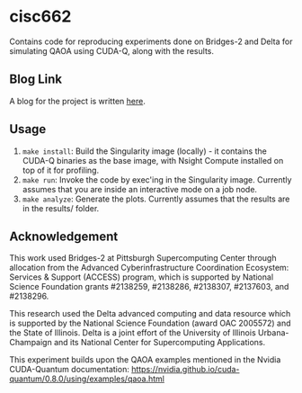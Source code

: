 # cisc662
Contains code for reproducing experiments done on Bridges-2 and Delta for simulating QAOA using CUDA-Q, along with the results.

## Blog Link
A blog for the project is written [here](blog.md).

## Usage
1. `make install`: Build the Singularity image (locally) - it contains the CUDA-Q binaries as the base image, with Nsight Compute installed on top of it for profiling.
2. `make run`: Invoke the code by exec'ing in the Singularity image. Currently assumes that you are inside an interactive mode on a job node.
3. `make analyze`: Generate the plots. Currently assumes that the results are in the results/ folder.

## Acknowledgement
This work used Bridges-2 at Pittsburgh Supercomputing Center through allocation from the Advanced Cyberinfrastructure Coordination Ecosystem: Services & Support (ACCESS) program, which is supported by National Science Foundation grants #2138259, #2138286, #2138307, #2137603, and #2138296.

This research used the Delta advanced computing and data resource which is supported by the National Science Foundation (award OAC 2005572) and the State of Illinois. Delta is a joint effort of the University of Illinois Urbana-Champaign and its National Center for Supercomputing Applications.

This experiment builds upon the QAOA examples mentioned in the Nvidia CUDA-Quantum documentation: https://nvidia.github.io/cuda-quantum/0.8.0/using/examples/qaoa.html

